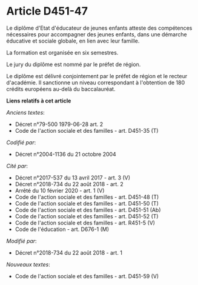 # Article D451-47

Le diplôme d'Etat d'éducateur de jeunes enfants atteste des compétences nécessaires pour accompagner des jeunes enfants, dans
une démarche éducative et sociale globale, en lien avec leur famille.

La formation est organisée en six semestres.

Le jury du diplôme est nommé par le préfet de région.

Le diplôme est délivré conjointement par le préfet de région et le recteur d'académie. Il sanctionne un niveau correspondant
à l'obtention de 180 crédits européens au-delà du baccalauréat.

**Liens relatifs à cet article**

_Anciens textes_:

  - Décret n°79-500 1979-06-28 art. 2
  - Code de l'action sociale et des familles - art. D451-35 (T)

_Codifié par_:

  - Décret n°2004-1136 du 21 octobre 2004

_Cité par_:

  - Décret n°2017-537 du 13 avril 2017 - art. 3 (V)
  - Décret n°2018-734 du 22 août 2018 - art. 2
  - Arrêté du 10 février 2020 - art. 1 (V)
  - Code de l'action sociale et des familles - art. D451-48 (T)
  - Code de l'action sociale et des familles - art. D451-50 (T)
  - Code de l'action sociale et des familles - art. D451-51 (Ab)
  - Code de l'action sociale et des familles - art. D451-52 (T)
  - Code de l'action sociale et des familles - art. R451-5 (V)
  - Code de l'éducation - art. D676-1 (M)

_Modifié par_:

  - Décret n°2018-734 du 22 août 2018 - art. 1

_Nouveaux textes_:

  - Code de l'action sociale et des familles - art. D451-59 (V)
